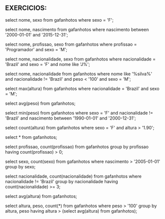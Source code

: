 ## EXERCICIOS:

select nome, sexo from gafanhotos
where sexo = 'F';

select nome, nascimento from gafanhotos
where nascimento between '2000-01-01' and '2015-12-31';

select nome, profissao, sexo from gafanhotos
where profissao = 'Programador' and sexo = 'M';

select nome, nacionalidade, sexo from gafanhotos
where nacionalidade = 'Brazil' and sexo = 'F' and nome like 'J%';

select nome, nacionalidade from gafanhotos
where nome like '%silva%' and nacionalidade != 'Brazil' and peso < '100' and sexo = 'M';

select max(altura) from gafanhotos
where nacionalidade = 'Brazil' and sexo = 'M';

select avg(peso) from gafanhotos;

select min(peso) from gafanhotos
where sexo = 'F' and nacionalidade != 'Brazil' and nascimento between '1990-01-01' and '2000-12-31';

select count(altura) from gafanhotos
where sexo = 'F' and altura > '1.90';

select \* from gafanhotos;

select profissao, count(profissao) from gafanhotos
group by profissao
having count(profissao) > 0;

select sexo, count(sexo) from gafanhotos
where nascimento > '2005-01-01'
group by sexo;

select nacionalidade, count(nacionalidade) from gafanhotos
where nacionalidade != 'Brazil'
group by nacionalidade
having count(nacionalidade) >= 3;

select avg(altura) from gafanhotos;

select altura, peso, count(\*) from gafanhotos
where peso > '100'
group by altura, peso
having altura > (select avg(altura) from gafanhotos);
